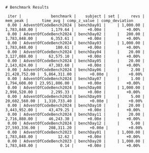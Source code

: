     # Benchmark Results
    
     iter |             benchmark |    subject | set |     revs |      mem_peak |      time_avg | comp_z_value | comp_deviation 
     0.00 | AdventOfCodeBench2024 | benchDay01 |     | 1,000.00 |  1,783,848.00 |      1,179.64 |      +0.00σ |         +0.00% 
     0.00 | AdventOfCodeBench2024 | benchDay02 |     |   200.00 |  1,783,848.00 |      6,353.61 |      +0.00σ |         +0.00% 
     0.00 | AdventOfCodeBench2024 | benchDay03 |     | 1,000.00 |  1,783,848.00 |        180.61 |      +0.00σ |         +0.00% 
     0.00 | AdventOfCodeBench2024 | benchDay04 |     |    20.00 |  3,127,088.00 |     62,575.10 |      +0.00σ |         +0.00% 
     0.00 | AdventOfCodeBench2024 | benchDay05 |     |    20.00 |  2,143,024.00 |     47,383.60 |      +0.00σ |         +0.00% 
     0.00 | AdventOfCodeBench2024 | benchDay06 |     |     2.00 | 21,428,752.00 |  5,864,311.00 |      +0.00σ |         +0.00% 
     0.00 | AdventOfCodeBench2024 | benchDay07 |     |     1.00 |  1,794,608.00 | 23,951,806.00 |      +0.00σ |         +0.00% 
     0.00 | AdventOfCodeBench2024 | benchDay08 |     | 1,000.00 |  2,998,520.00 |      2,295.33 |      +0.00σ |         +0.00% 
     0.00 | AdventOfCodeBench2024 | benchDay09 |     |     5.00 | 20,602,560.00 |  1,310,733.40 |      +0.00σ |         +0.00% 
     0.00 | AdventOfCodeBench2024 | benchDay10 |     |    20.00 |  3,443,952.00 |     43,479.25 |      +0.00σ |         +0.00% 
     0.00 | AdventOfCodeBench2024 | benchDay11 |     |    20.00 |  2,716,880.00 |     46,243.30 |      +0.00σ |         +0.00% 
     0.00 | AdventOfCodeBench2024 | benchDay12 |     |     5.00 | 27,593,336.00 |    208,311.20 |      +0.00σ |         +0.00% 
     0.00 | AdventOfCodeBench2023 | benchDay01 |     | 1,000.00 |  1,783,848.00 |         12.62 |      +0.00σ |         +0.00% 
     0.00 | AdventOfCodeBench2023 | benchDay20 |     | 1,000.00 |  1,783,848.00 |          0.14 |      +0.00σ |         +0.00% 